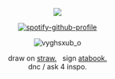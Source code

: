 <div align="center">
		
 ![](https://komarev.com/ghpvc/?username=gamblechance&color=6e31a3&label=<3.)

 [![spotify-github-profile](https://spotify-github-profile.kittinanx.com/api/view?uid=ur7hybwbfhbrjy97qduv5l411&cover_image=true&theme=novatorem&show_offline=true&background_color=121212&interchange=false&bar_color=53b14f&bar_color_cover=true)](https://github.com/kittinan/spotify-github-profile)

![vyghsxub_o](https://github.com/user-attachments/assets/f64d220d-1de0-4577-b27d-3489086afd8a)



<div align="center">
	
draw on [straw.](https://snowstrippers.straw.page)   &nbsp; sign [atabook.](https://snowstrippers.atabook.org/) <br>
dnc  / ask 4 inspo.
	<b>

</div>

  
  
